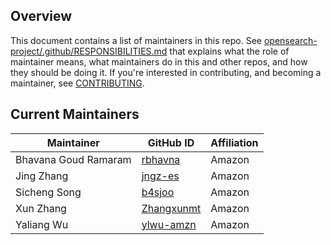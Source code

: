 ## Overview

This document contains a list of maintainers in this repo. See [opensearch-project/.github/RESPONSIBILITIES.md](https://github.com/opensearch-project/.github/blob/main/RESPONSIBILITIES.md#maintainer-responsibilities) that explains what the role of maintainer means, what maintainers do in this and other repos, and how they should be doing it. If you're interested in contributing, and becoming a maintainer, see [CONTRIBUTING](CONTRIBUTING.md).

## Current Maintainers

| Maintainer           | GitHub ID                                   | Affiliation |
|----------------------|---------------------------------------------|-------------|
| Bhavana Goud Ramaram | [rbhavna](https://github.com/rbhavna)       | Amazon      |
| Jing Zhang           | [jngz-es](https://github.com/jngz-es)       | Amazon      |
| Sicheng Song         | [b4sjoo](https://github.com/b4sjoo)         | Amazon      |
| Xun Zhang            | [Zhangxunmt](https://github.com/Zhangxunmt) | Amazon      |
| Yaliang Wu           | [ylwu-amzn](https://github.com/ylwu-amzn)   | Amazon      |
